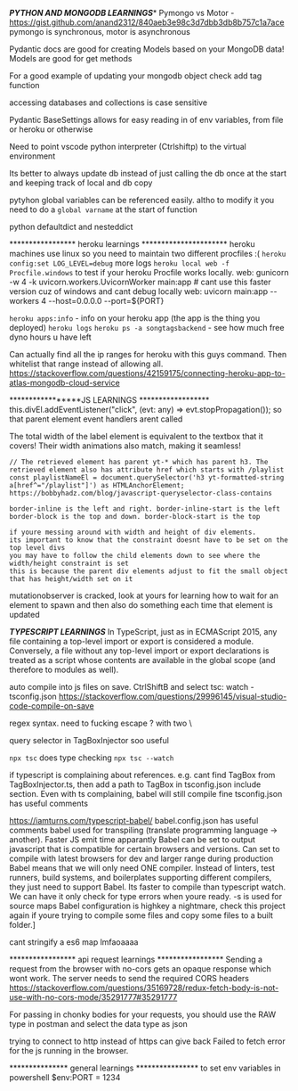 *************PYTHON AND MONGODB LEARNINGS**************
Pymongo vs Motor - https://gist.github.com/anand2312/840aeb3e98c3d7dbb3db8b757c1a7ace
pymongo is synchronous, motor is asynchronous

Pydantic docs are good for creating Models based on your MongoDB data! Models are good for get methods 


For a good example of updating your mongodb object check add tag function

accessing databases and collections is case sensitive

Pydantic BaseSettings allows for easy reading in of env variables, from file or heroku or otherwise

Need to point vscode python interpreter (Ctrlshiftp) to the virtual environment

Its better to always update db instead of just calling the db once at the start and keeping track of local and db copy

pytyhon global variables can be referenced easily. altho to modify it you need to do a `global varname` at the start of function

python defaultdict and nesteddict

***************** heroku learnings **********************
heroku machines use linux so you need to maintain two different procfiles :(
`heroku config:set LOG_LEVEL=debug` more logs
`heroku local web -f Procfile.windows` to test if your heroku Procfile works locally. 
web: gunicorn -w 4 -k uvicorn.workers.UvicornWorker main:app  # cant use this faster version cuz of windows and cant debug locally
web: uvicorn main:app --workers 4 --host=0.0.0.0 --port=${PORT}

`heroku apps:info` - info on your heroku app (the app is the thing you deployed)
`heroku logs`
`heroku ps -a songtagsbackend` - see how much free dyno hours u have left

Can actually find all the ip ranges for heroku with this guys command. Then whitelist that range instead of allowing all.
https://stackoverflow.com/questions/42159175/connecting-heroku-app-to-atlas-mongodb-cloud-service


*****************JS LEARNINGS ******************
this.divEl.addEventListener("click", (evt: any) => evt.stopPropagation()); so that parent element event handlers arent called

The total width of the label element is equivalent to the textbox that it covers! Their width animations also match, making it seamless!

    // The retrieved element has parent yt-* which has parent h3. The retrieved element also has attribute href which starts with /playlist
    const playlistNameEl = document.querySelector('h3 yt-formatted-string a[href^="/playlist"]') as HTMLAnchorElement;
    https://bobbyhadz.com/blog/javascript-queryselector-class-contains

    border-inline is the left and right. border-inline-start is the left
    border-block is the top and down. border-block-start is the top

    if youre messing around with width and height of div elements. 
    its important to know that the constraint doesnt have to be set on the top level divs
    you may have to follow the child elements down to see where the width/height constraint is set
    this is because the parent div elements adjust to fit the small object that has height/width set on it
    
mutationobserver is cracked, look at yours for learning how to wait for an element to spawn and then also do something
each time that element is updated

*****************TYPESCRIPT LEARNINGS*****************
In TypeScript, just as in ECMAScript 2015, any file containing a top-level import or export is considered a module. 
Conversely, a file without any top-level import or export declarations is treated as a script whose contents are available 
in the global scope (and therefore to modules as well).

auto compile into js files on save. CtrlShiftB and select tsc: watch - tsconfig.json
https://stackoverflow.com/questions/29996145/visual-studio-code-compile-on-save

regex syntax. need to fucking escape ? with two \\ 

query selector in TagBoxInjector soo useful

`npx tsc` does type checking `npx tsc --watch`

if typescript is complaining about references. e.g. cant find TagBox from TagBoxInjector.ts, then add a path to TagBox in tsconfig.json include section.
Even with ts complaining, babel will still compile fine 
tsconfig.json has useful comments

https://iamturns.com/typescript-babel/
babel.config.json has useful comments
babel used for transpiling (translate programming language -> another). Faster JS emit time apparantly 
Babel can be set to output javascript that is compatible for certain browsers and versions. 
Can set to compile with latest browsers for dev and larger range during production
Babel means that we will only need ONE compiler. Instead of linters, test runners, build systems, and boilerplates supporting different compilers, they just need to support Babel.
Its faster to compile than typescript watch. 
We can have it only check for type errors when youre ready.
-s is used for source maps
Babel configuration is highkey a nightmare, check this project again if youre trying to compile some files and copy some files to a built folder.]

cant stringify a es6 map lmfaoaaaa

***************** api request learnings *****************
Sending a request from the browser with no-cors gets an opaque response which wont work. The server needs to send the required CORS headers
https://stackoverflow.com/questions/35169728/redux-fetch-body-is-not-use-with-no-cors-mode/35291777#35291777

For passing in chonky bodies for your requests, you should use the RAW type in postman and select the data type as json

trying to connect to http instead of https can give back Failed to fetch error for the js running in the browser.

*************** general learnings ****************
to set env variables in powershell 
$env:PORT = 1234